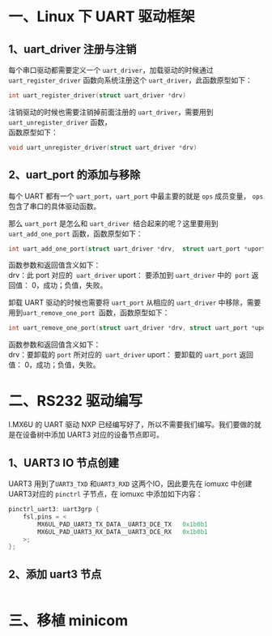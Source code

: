 # 一、Linux 下 UART 驱动框架
## 1、uart_driver 注册与注销
每个串口驱动都需要定义一个 `uart_driver`，加载驱动的时候通过 `uart_register_driver` 函数向系统注册这个 `uart_driver`，此函数原型如下：  
```cpp
int uart_register_driver(struct uart_driver *drv)
```

注销驱动的时候也需要注销掉前面注册的 `uart_driver`，需要用到 `uart_unregister_driver` 函数，  
函数原型如下：  
```cpp
void uart_unregister_driver(struct uart_driver *drv)  
```

## 2、uart_port 的添加与移除
每个 UART 都有一个 `uart_port`，`uart_port` 中最主要的就是 `ops` 成员变量， `ops` 包含了串口的具体驱动函数。

那么 `uart_port` 是怎么和 `uart_driver `结合起来的呢？这里要用到 `uart_add_one_port` 函数，函数原型如下：  
```cpp
int uart_add_one_port(struct uart_driver *drv,  struct uart_port *uport)
```
函数参数和返回值含义如下：  
drv：此 port 对应的` uart_driver`
uport： 要添加到 `uart_driver` 中的` port`
返回值： 0，成功；负值，失败。

卸载 UART 驱动的时候也需要将 `uart_port` 从相应的 `uart_driver` 中移除，需要用到`uart_remove_one_port `函数，函数原型如下：  
```cpp
int uart_remove_one_port(struct uart_driver *drv, struct uart_port *uport)  
```
函数参数和返回值含义如下：  
drv：要卸载的 `port` 所对应的` uart_driver`
uport： 要卸载的 `uart_port`
返回值： 0，成功；负值，失败。

# 二、RS232 驱动编写
I.MX6U 的 UART 驱动 NXP 已经编写好了，所以不需要我们编写。我们要做的就是在设备树中添加 UART3 对应的设备节点即可。

## 1、UART3 IO 节点创建
UART3 用到了`UART3_TXD` 和`UART3_RXD` 这两个IO，因此要先在 iomuxc 中创建UART3对应的 `pinctrl` 子节点，在 iomuxc 中添加如下内容：
```c
pinctrl_uart3: uart3grp {
	fsl,pins = <
		MX6UL_PAD_UART3_TX_DATA__UART3_DCE_TX   0x1b0b1
		MX6UL_PAD_UART3_RX_DATA__UART3_DCE_RX   0x1b0b1
	>;
};
```
## 2、添加 uart3 节点
```c

```


# 三、移植 minicom

<!--stackedit_data:
eyJoaXN0b3J5IjpbLTE2NDY5MTg1MDcsLTEyODk5MjE5MDYsLT
ExOTk0MTkxOTMsOTk1ODQ2MjRdfQ==
-->